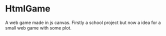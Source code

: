 # HtmlGame

A web game made in js canvas.
Firstly a school project but now a idea for a small web game with some plot.
